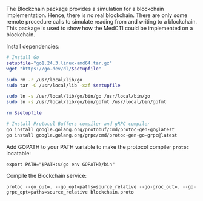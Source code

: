 The Blockchain package provides a simulation for a blockchain implementation. Hence, there is no real blockchain. There are only some remote procedure calls to simulate reading from and writing to a blockchain. This package is used to show how the MedCTI could be implemented on a blockchain.

Install dependencies:

```bash
# Install Go
setupfile="go1.24.3.linux-amd64.tar.gz"
wget "https://go.dev/dl/$setupfile"

sudo rm -r /usr/local/lib/go
sudo tar -C /usr/local/lib -xzf $setupfile

sudo ln -s /usr/local/lib/go/bin/go /usr/local/bin/go
sudo ln -s /usr/local/lib/go/bin/gofmt /usr/local/bin/gofmt

rm $setupfile

# Install Protocol Buffers compiler and gRPC compiler
go install google.golang.org/protobuf/cmd/protoc-gen-go@latest
go install google.golang.org/grpc/cmd/protoc-gen-go-grpc@latest
```

Add GOPATH to your PATH variable to make the protocol compiler ```protoc``` locatable:

    export PATH="$PATH:$(go env GOPATH)/bin"

Compile the Blockchain service:

    protoc --go_out=. --go_opt=paths=source_relative --go-groc_out=. --go-grpc_opt=paths=source_relative blockchain.proto